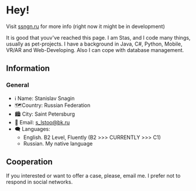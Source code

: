 # Hey!

Visit <a href="https://ssngn.ru">ssngn.ru</a> for more info (right now it might be in development)

It is good that youv've reached this page. I am Stas, and I code many things, usually as pet-projects. I have a background in Java, C#, Python, Mobile, VR/AR and Web-Developing. Also I can cope with database management.

## Information

### General
- ℹ Name: Stanislav Snagin
- 🗺Country: Russian Federation
- 🏙 City: Saint Petersburg
- 📧 Email: s_lstoo@bk.ru
- 🗨 Languages:
    - English. B2 Level, Fluently (B2 >>> CURRENTLY >>> C1)
    - Russian. My native language

## Cooperation
If you interested or want to offer a case, please, email me. I prefer not to respond in social networks.
